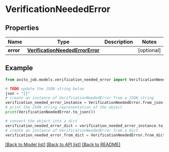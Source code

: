 # VerificationNeededError


## Properties

Name | Type | Description | Notes
------------ | ------------- | ------------- | -------------
**error** | [**VerificationNeededErrorError**](VerificationNeededErrorError.md) |  | [optional] 

## Example

```python
from avito_job.models.verification_needed_error import VerificationNeededError

# TODO update the JSON string below
json = "{}"
# create an instance of VerificationNeededError from a JSON string
verification_needed_error_instance = VerificationNeededError.from_json(json)
# print the JSON string representation of the object
print(VerificationNeededError.to_json())

# convert the object into a dict
verification_needed_error_dict = verification_needed_error_instance.to_dict()
# create an instance of VerificationNeededError from a dict
verification_needed_error_from_dict = VerificationNeededError.from_dict(verification_needed_error_dict)
```
[[Back to Model list]](../README.md#documentation-for-models) [[Back to API list]](../README.md#documentation-for-api-endpoints) [[Back to README]](../README.md)



